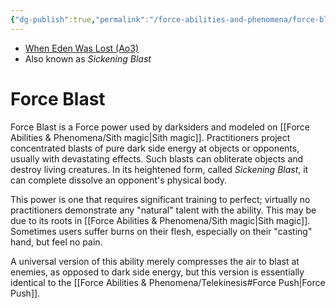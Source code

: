 ```yaml
---
{"dg-publish":true,"permalink":"/force-abilities-and-phenomena/force-blast/","tags":["dark","alter","forcepower"],"noteIcon":"saber1"}
---
```


- [When Eden Was Lost (Ao3)](https://archiveofourown.org/works/19334440/chapters/45992584)
- Also known as *Sickening Blast*
# Force Blast
Force Blast is a Force power used by darksiders and modeled on [[Force Abilities & Phenomena/Sith magic\|Sith magic]]. Practitioners project concentrated blasts of pure dark side energy at objects or opponents, usually with devastating effects. Such blasts can obliterate objects and destroy living creatures. In its heightened form, called *Sickening Blast*, it can complete dissolve an opponent's physical body. 

This power is one that requires significant training to perfect; virtually no practitioners demonstrate any "natural" talent with the ability. This may be due to its roots in [[Force Abilities & Phenomena/Sith magic\|Sith magic]]. Sometimes users suffer burns on their flesh, especially on their "casting" hand, but feel no pain. 

A universal version of this ability merely compresses the air to blast at enemies, as opposed to dark side energy, but this version is essentially identical to the [[Force Abilities & Phenomena/Telekinesis#Force Push\|Force Push]].